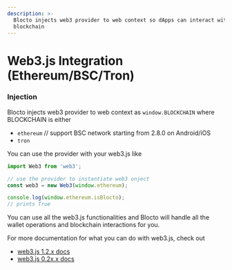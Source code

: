 ```yaml
---
description: >-
  Blocto injects web3 provider to web context so dApps can interact with
  blockchain
---
```


# Web3.js Integration \(Ethereum/BSC/Tron\)

### Injection

Blocto injects web3 provider to web context as `window.BLOCKCHAIN` where BLOCKCHAIN is either 

* `ethereum` // support BSC network starting from 2.8.0 on Android/iOS
* `tron`

You can use the provider with your web3.js like

```javascript
import Web3 from 'web3';

// use the provider to instantiate web3 onject
const web3 = new Web3(window.ethereum);

console.log(window.ethereum.isBlocto);
// prints True
```

You can use all the web3.js functionalities and Blocto will handle all the wallet operations and blockchain interactions for you.

For more documentation for what you can do with web3.js, check out 

* [web3.js 1.2.x docs](https://web3js.readthedocs.io/en/v1.2.11/index.html)
* [web3.js 0.2x.x docs](https://github.com/ethereum/web3.js/blob/0.20.7/DOCUMENTATION.md)

